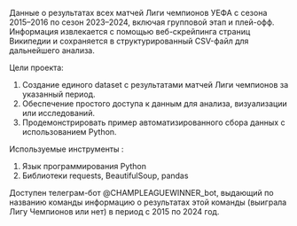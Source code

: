 Данные о результатах всех матчей Лиги чемпионов УЕФА с сезона 2015–2016 по сезон 2023–2024, включая групповой этап и плей-офф. Информация извлекается с помощью веб-скрейпинга страниц Википедии и сохраняется в структурированный CSV-файл для дальнейшего анализа.

Цели проекта:
1) Создание единого dataset с результатами матчей Лиги чемпионов за указанный период.
2) Обеспечение простого доступа к данным для анализа, визуализации или исследований.
3) Продемонстрировать пример автоматизированного сбора данных с использованием Python.
   
Используемые инструменты :
1) Язык программирования Python
2) Библиотеки requests, BeautifulSoup, pandas

Доступен телеграм-бот @CHAMPLEAGUEWINNER_bot, выдающий по названию команды информацию о результатах этой команды (выиграла Лигу Чемпионов или нет) в период с 2015 по 2024 год.
